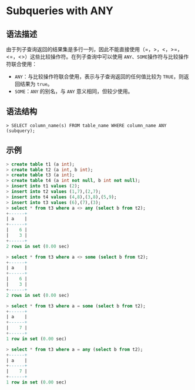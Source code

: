 # **Subqueries with ANY**

## **语法描述**

由于列子查询返回的结果集是多行一列，因此不能直接使用（=，>，<，>=，<=，<>）这些比较操作符。在列子查询中可以使用 `ANY`、`SOME`操作符与比较操作符联合使用：

- `ANY`：与比较操作符联合使用，表示与子查询返回的任何值比较为 `TRUE`，则返回结果为 `true`。
- `SOME`：`ANY` 的别名，与 `ANY` 意义相同，但较少使用。

## **语法结构**

```
> SELECT column_name(s) FROM table_name WHERE column_name ANY (subquery);
```

## **示例**

```sql
> create table t1 (a int);
> create table t2 (a int, b int);
> create table t3 (a int);
> create table t4 (a int not null, b int not null);
> insert into t1 values (2);
> insert into t2 values (1,7),(2,7);
> insert into t4 values (4,8),(3,8),(5,9);
> insert into t3 values (6),(7),(3);
> select * from t3 where a <> any (select b from t2);
+------+
| a    |
+------+
|    6 |
|    3 |
+------+
2 rows in set (0.00 sec)

> select * from t3 where a <> some (select b from t2);
+------+
| a    |
+------+
|    6 |
|    3 |
+------+
2 rows in set (0.00 sec)

> select * from t3 where a = some (select b from t2);
+------+
| a    |
+------+
|    7 |
+------+
1 row in set (0.00 sec)

> select * from t3 where a = any (select b from t2);
+------+
| a    |
+------+
|    7 |
+------+
1 row in set (0.00 sec)
```
